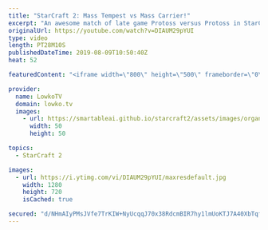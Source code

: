 ```yaml
---
title: "StarCraft 2: Mass Tempest vs Mass Carrier!"
excerpt: "An awesome match of late game Protoss versus Protoss in StarCraft 2. In this game Stats decides to focus on Carriers to push his advantage, ShoWTimE responds with making lots of Tempsts.   Get more videos & support my work: http://www.patreon.com/lowkotv  Be part of the community on Discord: http://discord.gg/lowkotv"
originalUrl: https://youtube.com/watch?v=DIAUM29pYUI
type: video
length: PT28M10S
publishedDateTime: 2019-08-09T10:50:40Z
heat: 52

featuredContent: "<iframe width=\"800\" height=\"500\" frameborder=\"0\" src=\"https://www.youtube.com/embed/DIAUM29pYUI\" allow=\"accelerometer; autoplay; encrypted-media; gyroscope; picture-in-picture\" allowfullscreen></iframe>"

provider:
  name: LowkoTV
  domain: lowko.tv
  images:
    - url: https://smartableai.github.io/starcraft2/assets/images/organizations/lowko.tv-50x50.jpg
      width: 50
      height: 50

topics:
  - StarCraft 2

images:
  - url: https://i.ytimg.com/vi/DIAUM29pYUI/maxresdefault.jpg
    width: 1280
    height: 720
    isCached: true

secured: "d/NHmAIyPMsJVfe7TrKIW+NyUcqqJ70x38RdcmBIR7hy1lmUoKTJ7A40XbTqfc23SZzzdjUQxFVGcd/lzn64HckhgBQVz/EZ5Gxa5pLs+ni68xa0GE80gqD4RCdQpxGdyWMWKCFY9ecq95T/V+WJcnlBcHBpaTHq1DLWS9XO0gyqhwJVOPLvgFKXcz2AwQsq7Fxhh5o8DCcHd22uxzy6S+O9YkW/BxOE4ag/8r3jIJCEJPY7IWjpK/6p1JtqdM5DEeUb5xPTW0Ydz3/VI7IaQKviD+kkiK3tdBR9c0p+ICTSwZJ40Aw0texqXYvTd+HxIo66BayXl0VMXgRaHKKYxDxS7Wm0UTkOvSgpbO9J6QXRKROwS6RLVOHPkoT1U0Yfe/adCP5yxZlhGJALXzxm92E5j8RqnL8dHfgjdED9qZo=;S75tFjWe/OAGq0LMnLLJdw=="
---
```



